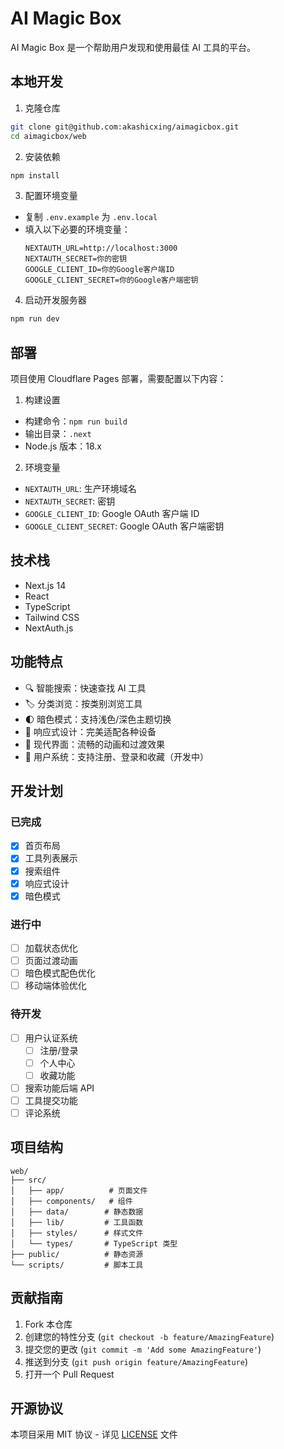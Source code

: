 # AI Magic Box

AI Magic Box 是一个帮助用户发现和使用最佳 AI 工具的平台。

## 本地开发

1. 克隆仓库
```bash
git clone git@github.com:akashicxing/aimagicbox.git
cd aimagicbox/web
```

2. 安装依赖
```bash
npm install
```

3. 配置环境变量
- 复制 `.env.example` 为 `.env.local`
- 填入以下必要的环境变量：
  ```
  NEXTAUTH_URL=http://localhost:3000
  NEXTAUTH_SECRET=你的密钥
  GOOGLE_CLIENT_ID=你的Google客户端ID
  GOOGLE_CLIENT_SECRET=你的Google客户端密钥
  ```

4. 启动开发服务器
```bash
npm run dev
```

## 部署

项目使用 Cloudflare Pages 部署，需要配置以下内容：

1. 构建设置
- 构建命令：`npm run build`
- 输出目录：`.next`
- Node.js 版本：18.x

2. 环境变量
- `NEXTAUTH_URL`: 生产环境域名
- `NEXTAUTH_SECRET`: 密钥
- `GOOGLE_CLIENT_ID`: Google OAuth 客户端 ID
- `GOOGLE_CLIENT_SECRET`: Google OAuth 客户端密钥

## 技术栈

- Next.js 14
- React
- TypeScript
- Tailwind CSS
- NextAuth.js

## 功能特点

- 🔍 智能搜索：快速查找 AI 工具
- 🏷️ 分类浏览：按类别浏览工具
- 🌓 暗色模式：支持浅色/深色主题切换
- 📱 响应式设计：完美适配各种设备
- 🎨 现代界面：流畅的动画和过渡效果
- 👤 用户系统：支持注册、登录和收藏（开发中）

## 开发计划

### 已完成
- [x] 首页布局
- [x] 工具列表展示
- [x] 搜索组件
- [x] 响应式设计
- [x] 暗色模式

### 进行中
- [ ] 加载状态优化
- [ ] 页面过渡动画
- [ ] 暗色模式配色优化
- [ ] 移动端体验优化

### 待开发
- [ ] 用户认证系统
  - [ ] 注册/登录
  - [ ] 个人中心
  - [ ] 收藏功能
- [ ] 搜索功能后端 API
- [ ] 工具提交功能
- [ ] 评论系统

## 项目结构

```
web/
├── src/
│   ├── app/          # 页面文件
│   ├── components/   # 组件
│   ├── data/        # 静态数据
│   ├── lib/         # 工具函数
│   ├── styles/      # 样式文件
│   └── types/       # TypeScript 类型
├── public/          # 静态资源
└── scripts/         # 脚本工具
```

## 贡献指南

1. Fork 本仓库
2. 创建您的特性分支 (`git checkout -b feature/AmazingFeature`)
3. 提交您的更改 (`git commit -m 'Add some AmazingFeature'`)
4. 推送到分支 (`git push origin feature/AmazingFeature`)
5. 打开一个 Pull Request

## 开源协议

本项目采用 MIT 协议 - 详见 [LICENSE](LICENSE) 文件